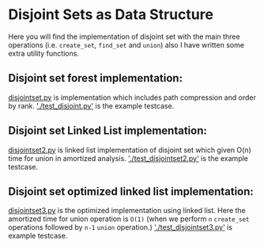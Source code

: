 # Disjoint Sets as Data Structure

Here you will find the implementation of disjoint set with the main three operations (i.e. `create_set`, `find_set` and `union`) also I have written some extra utility functions.

## Disjoint set forest implementation:

[disjointset.py](https://github.com/amit-upadhyay-IT/next-py/blob/master/disjoint_set/disjointset.py) is implementation which includes path compression and order by rank.
['./test_disjoint.py'](./test_disjoint) is the example testcase.

## Disjoint set Linked List implementation:

[disjointset2.py](https://github.com/amit-upadhyay-IT/next-py/blob/master/disjoint_set/disjointset2.py) is linked list implementation of disjoint set which given O(n) time for union in amortized analysis.
['./test_disjointset2.py'](./test_disjointset2) is the example testcase.

## Disjoint set optimized linked list implementation:

[disjointset3.py](https://github.com/amit-upadhyay-IT/next-py/blob/master/disjoint_set/disjointset3.py) is the optimized implementation using linked list. Here the amortized time for union operation is `O(1)` (when we perform `n` `create_set` operations followed by `n-1` `union` operation.)
['./test_disjointset3.py'](./test_disjointset3.py) is example testcase.
